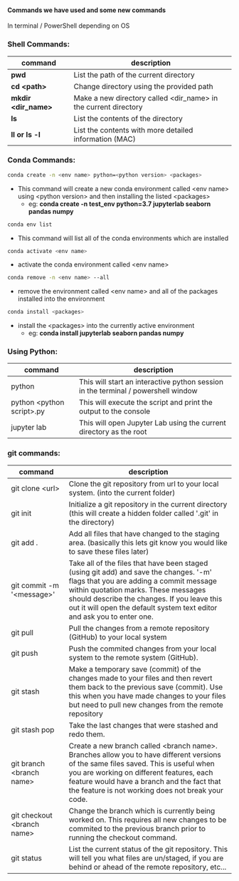 #### Commands we have used and some new commands

In terminal / PowerShell depending on OS

### Shell Commands:
|command                |description|
|-                      |-                                       |
|**pwd**                |List the path of the current directory|
|**cd \<path\>**        |Change directory using the provided path|
|**mkdir \<dir_name\>** |Make a new directory called \<dir_name\> in the current directory|
|**ls**                 |List the contents of the directory|
|**ll or ls -l**        |List the contents with more detailed information (MAC)|


### Conda Commands:

```sh
conda create -n <env name> python=<python version> <packages>
```
+ This command will create a new conda environment called \<env name\> using \<python version\> and then installing the listed \<packages\>
  + eg: **conda create -n test_env python=3.7 jupyterlab seaborn pandas numpy**

```sh
conda env list
```
+ This command will list all of the conda environments which are installed

```sh
conda activate <env name>
```
+ activate the conda environment called \<env name\>

```sh
conda remove -n <env name> --all
```
+ remove the environment called \<env name\> and all of the packages installed into the environment

```sh
conda install <packages>
```
+ install the \<packages\> into the currently active environment
  + eg: **conda install jupyterlab seaborn pandas numpy**


### Using Python:
|command                     |description|
|-|-|
|python                      |This will start an interactive python session in the terminal / powershell window|
|python \<python script\>.py |This will execute the script and print the output to the console|
|jupyter lab                 |This will open Jupyter Lab using the current directory as the root|

### git commands:
|command                     |description|
|-|-|
|git clone \<url\>             |Clone the git repository from url to your local system. (into the current folder)|
|git init                    |Initialize a git repository in the current directory (this will create a hidden folder called '.git' in the directory)|
|git add .                   |Add all files that have changed to the staging area. (basically this lets git know you would like to save these files later)|
|git commit -m '\<message\>'   |Take all of the files that have been staged (using git add) and save the changes. '-m' flags that you are adding a commit message within quotation marks. These messages should describe the changes. If you leave this out it will open the default system text editor and ask you to enter one.|
|git pull                    |Pull the changes from a remote repository (GitHub) to your local system|
|git push                    |Push the commited changes from your local system to the remote system (GitHub).|
|git stash                   |Make a temporary save (commit) of the changes made to your files and then revert them back to the previous save (commit). Use this when you have made changes to your files but need to pull new changes from the remote repository|
|git stash pop               |Take the last changes that were stashed and redo them.|
|git branch \<branch name\>    |Create a new branch called \<branch name\>. Branches allow you to have different versions of the same files saved. This is useful when you are working on different features, each feature would have a branch and the fact that the feature is not working does not break your code.|
|git checkout \<branch name\>  |Change the branch which is currently being worked on. This requires all new changes to be commited to the previous branch prior to running the checkout command.|
|git status                  |List the current status of the git repository. This will tell you what files are un/staged, if you are behind or ahead of the remote repository, etc...|